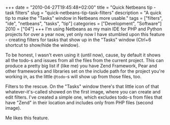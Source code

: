 +++
date = "2010-04-27T19:45:48+02:00"
title = "Quick Netbeans tip - task filters"
slug = "quick-netbeans-tip-task-filters"
description = "A quick tip to make the \"Tasks\" window in Netbeans more usable."
tags = ["filters", "ide", "netbeans", "tasks", "tip"]
categories = ["Development", "Software"]
2010 = ["04"]
+++
I'm using Netbeans as my main IDE for PHP and Python projects for over a year now, yet only now I have stumbled upon this feature - creating filters for tasks that show up in the "Tasks" window (Ctrl+6 shortcut to show/hide the window).

To be honest, I wasn't even using it (until now), cause, by default it shows all the todo-s and issues from all the files from the current project. This can produce a pretty big list if (like me) you have Zend Framework, Pear and other frameworks and libraries set on the include path for the project you're working in, as the little <code>@todo</code>-s will show up from those files, too.

Filters to the rescue. On the "Tasks" window there's that little icon of that whatever-it's-called showed on the first image, where you can create and edit filters. I've created a simple one, which excludes todo-s from files that have "Zend" in their location and includes only from PHP files (second image).

Me likes this feature.
